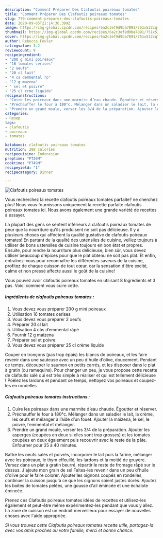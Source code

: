```yaml
---
description: "Comment Préparer Des Clafoutis poireaux tomates"
title: "Comment Préparer Des Clafoutis poireaux tomates"
slug: 770-comment-preparer-des-clafoutis-poireaux-tomates
date: 2020-09-05T22:14:30.399Z
image: https://img-global.cpcdn.com/recipes/6a2c3ef9d9ba7891/751x532cq70/clafoutis-poireaux-tomates-photo-principale-de-la-recette.jpg
thumbnail: https://img-global.cpcdn.com/recipes/6a2c3ef9d9ba7891/751x532cq70/clafoutis-poireaux-tomates-photo-principale-de-la-recette.jpg
cover: https://img-global.cpcdn.com/recipes/6a2c3ef9d9ba7891/751x532cq70/clafoutis-poireaux-tomates-photo-principale-de-la-recette.jpg
author: Rebecca Fowler
ratingvalue: 3.2
reviewcount: 9
recipeingredient:
- "200 g mini poireaux"
- "16 tomates cerises"
- "2 oeufs"
- "20 cl lait"
- "4 cs demmental rp"
- "12 g mazena"
- " sel et poivre"
- "25 cl crme liquide"
recipeinstructions:
- "Cuire les poireaux dans une marmite d’eau chaude. Égoutter et réserver."
- "Préchauffer le four à 180°c. Mélanger dans un saladier le lait, la crème, les œufs et mélanger à l’aide d’un fouet. Ajouter la maïzena, le sel, le poivre, l’emmental et mélanger."
- "Prendre un grand moule, verser les 3/4 de la préparation. Ajouter les asperges (coupées en deux si elles sont trop grosses) et les tomates coupées en deux également puis recouvrir avec le reste de la pâte. Enfourner pour 35 à 40 minutes."
categories:
- Resep
tags:
- clafoutis
- poireaux
- tomates

katakunci: clafoutis poireaux tomates 
nutrition: 288 calories
recipecuisine: Indonesian
preptime: "PT20M"
cooktime: "PT49M"
recipeyield: "1"
recipecategory: Dinner

---
```



![Clafoutis poireaux tomates](https://img-global.cpcdn.com/recipes/6a2c3ef9d9ba7891/751x532cq70/clafoutis-poireaux-tomates-photo-principale-de-la-recette.jpg)

Vous recherchez la recette clafoutis poireaux tomates parfaite? ne cherchez plus! Nous vous fournissons uniquement la recette parfaite clafoutis poireaux tomates ici. Nous avons également une grande variété de recettes à essayer.

La plupart des gens se sentent inférieurs à clafoutis poireaux tomates de peur que la nourriture qu'ils produisent ne soit pas délicieuse. Il y a plusieurs choses qui affectent la qualité gustative de clafoutis poireaux tomates! En partant de la qualité des ustensiles de cuisine, veillez toujours à utiliser de bons ustensiles de cuisine toujours en bon état et propres. Ensuite, pour rendre la nourriture plus délicieuse, bien sûr, vous devez utiliser beaucoup d'épices pour que le plat obtenu ne soit pas plat. Et enfin, entraînez-vous pour reconnaître les différentes saveurs de la cuisine, profitez de chaque cuisson de tout cœur, car la sensation d'être excité, calme et non pressé affecte aussi le goût de la cuisine!

<!--inarticleads1-->

Vous pouvez avoir clafoutis poireaux tomates en utilisant 8 Ingrédients et 3 pas. Voici comment vous cuire cette.

##### Ingrédients de clafoutis poireaux tomates :

1. Vous devez vous préparer 200 g mini poireaux
1. Utilisation 16 tomates cerises
1. Vous devez vous préparer 2 oeufs
1. Préparer 20 cl lait
1. Utilisation 4 càs d’emmental râpé
1. Fournir 12 g maïzena
1. Préparer  sel et poivre
1. Vous devez vous préparer 25 cl crème liquide


Couper en tronçons (pas trop épais) les blancs de poireaux, et les faire revenir dans une sauteuse avec un peu d&#39;huile d&#39;olive, doucement. Pendant ce temps, découper le saumon en petits carrés, et les disposer dans le plat à gratin (ou ramequins). Pour changer un peu, je vous propose cette recette de clafoutis salé qui est très simple à réaliser et qui est tellement délicieuse ! Poêlez les lardons et pendant ce temps, nettoyez vos poireaux et coupez-les en rondelles. 

<!--inarticleads2-->

##### Clafoutis poireaux tomates instructions :

1. Cuire les poireaux dans une marmite d’eau chaude. Égoutter et réserver.
1. Préchauffer le four à 180°c. Mélanger dans un saladier le lait, la crème, les œufs et mélanger à l’aide d’un fouet. Ajouter la maïzena, le sel, le poivre, l’emmental et mélanger.
1. Prendre un grand moule, verser les 3/4 de la préparation. Ajouter les asperges (coupées en deux si elles sont trop grosses) et les tomates coupées en deux également puis recouvrir avec le reste de la pâte. Enfourner pour 35 à 40 minutes.


Battre les oeufs salés et poivrés, incorporer le lait puis la farine, mélanger avec les poireaux, le thym effeuillé, les lardons et la moitié de gruyère. Versez dans un plat à gratin beurré, répartir le reste de fromage râpé sur le dessus. J&#39;ajoute mon grain de sel Faites-les revenir dans un peu d&#39;huile d&#39;olive pour le faire colorer. Ajouter les oignons coupés en rondelles, continuer la cuisson jusqu&#39;à ce que les oignons soient justes dorés. Ajoutez les boites de tomates pelées, une gousse d&#39;ail émincée et une échalote émincée. 

<!--inarticleads1-->

<p>
Prenez ces Clafoutis poireaux tomates idées de recettes et utilisez-les également et peut-être même expérimentez-les pendant que vous y allez. La zone de cuisson est un endroit merveilleux pour essayer de nouvelles choses avec l'aide appropriée.
</p>

<p>
<i>Si vous trouvez cette Clafoutis poireaux tomates recette utile, partagez-la avec vos amis proches ou votre famille, merci et bonne chance.</i>
</p>
